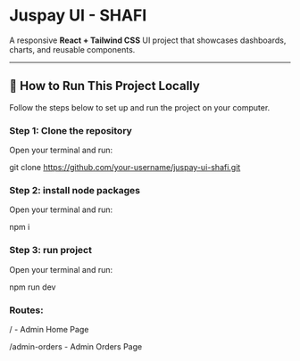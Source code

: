 # Juspay UI - SHAFI

A responsive **React + Tailwind CSS** UI project that showcases dashboards, charts, and reusable components.

---

## 🚀 How to Run This Project Locally

Follow the steps below to set up and run the project on your computer.

### Step 1: Clone the repository

Open your terminal and run:

git clone https://github.com/your-username/juspay-ui-shafi.git


### Step 2: install node packages

Open your terminal and run:

npm i


### Step 3: run project

Open your terminal and run:

npm run dev


### Routes:

/ - Admin Home Page

/admin-orders - Admin Orders Page
